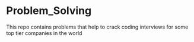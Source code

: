 # Problem_Solving
This repo contains problems that help to crack coding interviews for some top tier companies in the world
